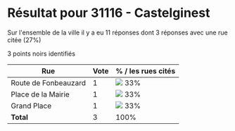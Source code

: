# Résultat pour 31116 - Castelginest

Sur l'ensemble de la ville il y a eu 11 réponses dont 3 réponses avec une rue citée (27%)

3 points noirs identifiés

| Rue | Vote | % / les rues cités|
|-----|------|-------------------|
| Route de Fonbeauzard | 1 | <img src="../../img/bar_33.gif" />&nbsp;33%|
| Place de la Mairie | 1 | <img src="../../img/bar_33.gif" />&nbsp;33%|
| Grand Place | 1 | <img src="../../img/bar_33.gif" />&nbsp;33%|
| **Total** | 3 | 100%|
